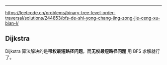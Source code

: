 
---
https://leetcode.cn/problems/binary-tree-level-order-traversal/solutions/244853/bfs-de-shi-yong-chang-jing-zong-jie-ceng-xu-bian-l/

## Dijkstra
Dijkstra 算法解决的是**带权最短路径问题**，而**无权最短路径问题** 用 BFS 求解就行了。
